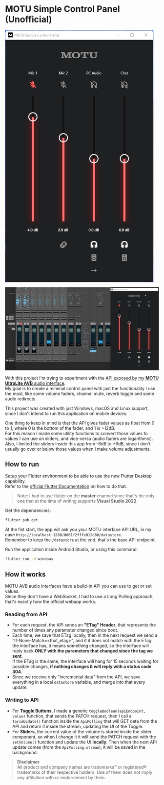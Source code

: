 # MOTU Simple Control Panel (Unofficial)

![App screenshot](screenshot.png)

![App demo](demo.gif)

With this project I'm trying to experiment with the [API exposed by my **MOTU UltraLite AVB** audio interface](https://cdn-data.motu.com/downloads/audio/AVB/docs/MOTU%20AVB%20Web%20API.pdf).\
My goal is to create a minimal control panel with just the functionality I use the most, like some volume faders, channel mute, reverb toggle and some audio redirects.

This project was created with just Windows, macOS and Linux support, since I don't intend to run this application on mobile devices.

One thing to keep in mind is that the API gives fader values as float from 0 to 1, where 0 is the bottom of the fader, and 1 is +12dB.\
For this reason I made some utility functions to convert those values to values I can use on sliders, and vice-versa (audio faders are logarithmic).\
Also, I limited the sliders inside this app from -6dB to +6dB, since i don't usually go over or below those values when I make volume adjustments.


## How to run

Setup your Flutter environment to be able to use the new Flutter Desktop capability.\
Refer to the [official Flutter Documentation](https://flutter.dev/desktop) on how to do that.
> Note:
I had to use flutter on the **master** channel since that's the only one that at the time of writing supports **Visual Studio 2022**.

Get the dependencies:
```sh
flutter pub get
```

At the fist start, the app will ask you your MOTU interface API URL, in my case `http://localhost:1280/0001f2fffe012d80/datastore`.\
Remember to keep the `/datastore` at the end, that's the base API endpoint.

Run the application inside Android Studio, or using this command:
```sh
flutter run -d windows
```


## How it works

MOTU AVB audio interfaces have a build-in API you can use to get or set values.\
Since they don't have a WebSocket, I had to use a Long Polling approach, that's exactly how the official webapp works.

### Reading from API
- For each request, the API sends an **"ETag" Header**, that represents the number of times any parameter changed since boot.
- Each time, we save that ETag locally, then in the next request we send a "If-None-Match=<that_etag>", and if it does not match
with the ETag the interface has, it means something changed, so the interface will reply back **ONLY with the parameters that changed since the tag we sent**.\
If the ETag is the same, the interface will hang for 15 seconds waiting for possible changes, **if nothing changes it will reply with a status code 304**.
- Since we receive only "incremental data" from the API, we save everything in a local `datastore` variable, and merge into that every update. 

### Writing to API
- For **Toggle Buttons**, I made a generic `toggleBoolean(apiEndpoint, value)` function, that sends the PATCH request, then I call a `forceUpdate()` function inside the `ApiPolling` that will 
    GET data from the API and return it inside the stream, updating the UI of the Toggle.
- For **Sliders**, the current value of the volume is stored inside the slider component, so when I change it it will send the PATCH request with the `setVolume()` function and update the UI **locally**.
    Then when the next API update comes (from the `ApiPolling.stream`), it will be saved in the background.


> **Disclaimer**\
    All product and company names are trademarks™ or registered® trademarks of their respective holders. Use of them does not imply any affiliation with or endorsement by them.